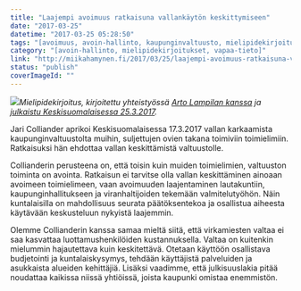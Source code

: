 ```yaml
---
title: "Laajempi avoimuus ratkaisuna vallankäytön keskittymiseen"
date: "2017-03-25"
datetime: "2017-03-25 05:28:50"
tags: "[avoimuus, avoin-hallinto, kaupunginvaltuusto, mielipidekirjoitukset, vapaa-tieto]"
category: "[avoin-hallinto, mielipidekirjoitukset, vapaa-tieto]"
link: "http://miikahamynen.fi/2017/03/25/laajempi-avoimuus-ratkaisuna-vallankayton-keskittymiseen/"
status: "publish"
coverImageId: ""
---
```


_![](http://miikahamynen.fi/wp-content/uploads/2017/03/mielipide-2017-03-25.jpg)Mielipidekirjoitus, kirjoitettu yhteistyössä [Arto Lampilan kanssa](http://alampila.fi) ja [julkaistu Keskisuomalaisessa 25.3.2017](http://www.ksml.fi/mielipide/mielipidekirjoitus/Laajempi-avoimuus-ratkaisu-vallan-keskittymiseen/954488)._

Jari Colliander aprikoi Keskisuomalaisessa 17.3.2017 vallan karkaamista kaupunginvaltuustolta muihin, suljettujen ovien takana toimiviin toimielimiin. Ratkaisuksi hän ehdottaa vallan keskittämistä valtuustolle.

Collianderin perusteena on, että toisin kuin muiden toimielimien, valtuuston toiminta on avointa. Ratkaisun ei tarvitse olla vallan keskittäminen ainoaan avoimeen toimielimeen, vaan avoimuuden laajentaminen lautakuntiin, kaupunginhallitukseen ja viranhaltijoiden tekemään valmitelutyöhön. Näin kuntalaisilla on mahdollisuus seurata päätöksentekoa ja osallistua aiheesta käytävään keskusteluun nykyistä laajemmin.

Olemme Collianderin kanssa samaa mieltä siitä, että virkamiesten valtaa ei saa kasvattaa luottamushenkilöiden kustannuksella. Valtaa on kuitenkin mielummin hajautettava kuin keskitettävä. Otetaan käyttöön osallistava budjetointi ja kuntalaiskysymys, tehdään käyttäjistä palveluiden ja asukkaista alueiden kehittäjiä. Lisäksi vaadimme, että julkisuuslakia pitää noudattaa kaikissa niissä yhtiöissä, joista kaupunki omistaa enemmistön.
